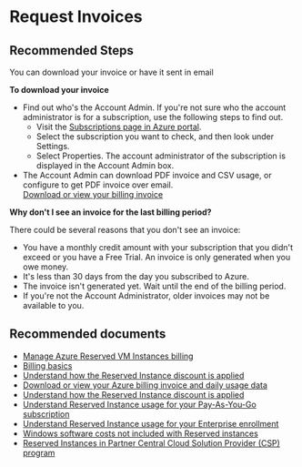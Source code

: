 <properties
	pageTitle="request invoices"
	description="request invoices"
	service="azure-billing"
	resource="billing"
	authors="prdasneo"
	displayOrder=""
	selfHelpType="generic"
	supportTopicIds="32593229"
	resourceTags=""
	productPesIds="15659"
	cloudEnvironments="public"
/>

# Request Invoices

## Recommended Steps

You can download your invoice or have it sent in email

**To download your invoice**

* Find out who's the Account Admin. If you're not sure who the account administrator is for a subscription, use the following steps to find out.
	* Visit the [Subscriptions page in Azure portal](https://portal.azure.com/#blade/Microsoft_Azure_Billing/SubscriptionsBlade).
	* Select the subscription you want to check, and then look under Settings.
	* Select Properties. The account administrator of the subscription is displayed in the Account Admin box.
* The Account Admin can download PDF invoice and CSV usage, or configure to get PDF invoice over email. <br>
[Download or view your billing invoice](https://docs.microsoft.com/azure/billing/billing-download-azure-invoice-daily-usage-date#download-invoice-from-azure-portal-pdf)

**Why don't I see an invoice for the last billing period?** <br>

There could be several reasons that you don't see an invoice:

* You have a monthly credit amount with your subscription that you didn't exceed or you have a Free Trial. An invoice is only generated when you owe money.
* It's less than 30 days from the day you subscribed to Azure.
* The invoice isn't generated yet. Wait until the end of the billing period.
* If you're not the Account Administrator, older invoices may not be available to you.


## **Recommended documents**

* [Manage Azure Reserved VM Instances billing](https://docs.microsoft.com/partner-center/azure-reservations-billing/)<br>
* [Billing basics](https://docs.microsoft.com/partner-center/billing-basics/)<br>
* [Understand how the Reserved Instance discount is applied](https://docs.microsoft.com/azure/billing/billing-understand-vm-reservation-charges/)<br>
* [Download or view your Azure billing invoice and daily usage data](https://docs.microsoft.com/azure/billing/billing-download-azure-invoice-daily-usage-date)<br>
* [Understand how the Reserved Instance discount is applied](https://docs.microsoft.com/azure/billing/billing-understand-vm-reservation-charges/)<br>
* [Understand Reserved Instance usage for your Pay-As-You-Go subscription](https://docs.microsoft.com/azure/billing/billing-understand-reserved-instance-usage/)<br>
* [Understand Reserved Instance usage for your Enterprise enrollment](https://docs.microsoft.com/azure/billing/billing-understand-reserved-instance-usage-ea/)<br>
* [Windows software costs not included with Reserved instances](https://docs.microsoft.com/azure/billing/billing-reserved-instance-windows-software-costs/)<br>
* [Reserved Instances in Partner Central Cloud Solution Provider (CSP) program](https://docs.microsoft.com/partner-center/azure-reservations/)

